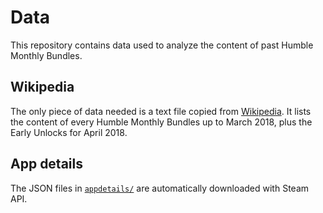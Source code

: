 # Data

This repository contains data used to analyze the content of past Humble Monthly Bundles.

## Wikipedia

The only piece of data needed is a text file copied from [Wikipedia](wiki_humble_monthly.txt). It lists the content of every Humble Monthly Bundles up to March 2018, plus the Early Unlocks for April 2018.

## App details ##

The JSON files in [`appdetails/`](appdetails/) are automatically downloaded with Steam API.
 